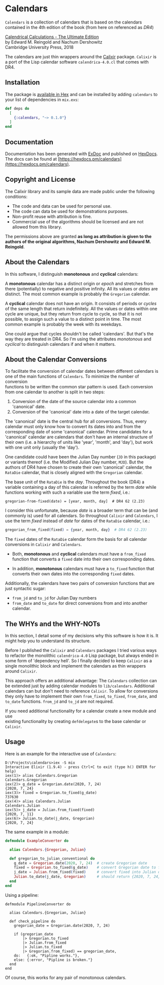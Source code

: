 # Calendars

`Calendars` is a collection of calendars that is based on the calendars contained 
in the 4th edition of the book (from here on referenced as _DR4_)
     
[Calendrical Calculations - The Ultimate Edition](https://www.cs.tau.ac.il/~nachum/calendar-book/fourth-edition/)  
by Edward M. Reingold and Nachum Dershowitz  
Cambridge University Press, 2018
 
The calendars are just thin wrappers around the [Calixir](https://hex.pm/packages/calixir) 
package. `Calixir` is a port of the Lisp calendar software `calendrica-4.0.cl` that comes
with DR4.

## Installation

The package is [available in Hex](https://packages/calendars) and can be installed
by adding `calendars` to your list of dependencies in `mix.exs`:

```elixir
def deps do
  [
    {:calendars, "~> 0.1.0"}
  ]
end
```

## Documentation

Documentation has been generated with [ExDoc](https://github.com/elixir-lang/ex_doc)
and published on [HexDocs](https://hexdocs.pm). The docs can be found 
at [https://hexdocs.pm/calendars](https://hexdocs.pm/calendars).

## Copyright and License

The Calixir library and its sample data are made public under the following conditions:

- The code and data can be used for personal use.
- The code can data be used for demonstrations purposes.
- Non-profit reuse with attribution is fine.
- Commercial use of the algorithms should be licensed and are not allowed from this library.

The permissions above are granted **as long as attribution is given to the authors of the 
original algorithms, Nachum Dershowitz and Edward M. Reingold**.

## About the Calendars

In this software, I distinguish __monotonous__ and __cyclical__ 
calendars:

A __monotonous__ calendar has a distinct origin or _epoch_ and 
stretches from there (potentially) to negative and positive infinity. 
All its values or _dates_ are distinct. The most common example is 
probably the `Gregorian` calendar.

A __cyclical__ calendar does not have an origin. It consists of periods or 
_cycles_ of the same length that return indefinitely. All the values or 
dates within one cycle are unique, but they return from cycle to cycle, 
so that it is not possible, to assign such a value to a distinct point 
in time. The most common example is probably the week with its weekdays. 

One could argue that cycles shouldn't be called 'calendars'. But that's the 
way they are treated in DR4. So I'm using the attributes _monotonous_ and 
_cyclical_ to distinguish calendars if and when it matters.

## About the Calendar Conversions

To facilitate the conversion of calendar dates between different calendars 
is one of the main functions of `Calendars`. To minimize the number of conversion  
functions to be written the common star pattern is used. Each conversion from 
one calendar to another is split in two steps:

1. Conversion of the date of the source calendar into a common 'canonical' date.
2. Conversion of the 'canonical' date into a date of the target calendar.

The 'canonical' date is the central hub for all conversions.
Thus, every calendar must only know how to convert its dates into and from 
the corresponding date of some 'canonical' calendar. Prime candidates for a 
'canonical' calendar are calendars that don't have an internal structure of 
their own (i.e. a hierarchy of units like 'year', 'month', and 'day'), but 
work with one unit only (usually the 'day').   
  
One candidate could have been the Julian Day number (`JD` in this package) or
variants thereof (i.e. the Modified Julian Day number, `MJD`). But the 
authors of DR4 have chosen to create their own 'canonical' calendar,
the `RataDie` calendar, that is closely aligned with the `Gregorian` calendar.

The base unit of the `RataDie` is the _day_. Throughout the book (DR4) a  
variable containing a day of this calendar is referred by the term _date_ 
while functions working with such a variable use the term _fixed_, i.e.:

```
gregorian-from-fixed(date) = [year, month, day]  # DR4 62 (2.23)
``` 

I consider this unfortunate, because _date_ is a broader term that can be 
(and commonly is) used for all calendars. So throughout `Calixir` and `Calendars`, 
I use the term _fixed_ instead of _date_ for dates of the `RataDie` calendar, i.e.:

```elixir
gregorian_from_fixed(fixed) = {year, month, day}  # DR4 62 (2.23)
``` 
    
The `fixed` dates of the `RataDie` calendar form the basis for all calendar 
conversions in `Calixir` and `Calendars`. 
- Both, **monotonous** and **cyclical** calendars must have a `from_fixed` function 
that converts a `fixed` date into their own corresponding dates. 

- In addition, **monotonous** calendars must have a `to_fixed` function 
that converts their own dates into the corresponding `fixed` dates. 

Additionally, the calendars have two pairs of conversion functions that are just
syntactic sugar:

- `from_jd` and `to_jd` for Julian Day numbers
- `from_date` and `to_date` for direct conversions from and into another calendar.

## The WHYs and the WHY-NOTs

In this section, I detail some of my decisions why this software is how it is. 
It might help you to understand its structure. 

Before I published the `Calixir` and `Calendars` packages I tried 
various ways to refactor the monolithic `calendrica-4.0` Lisp package, but always 
ended in some form of 'dependency hell'. So I finally decided to keep `Calixir` 
as a single monolithic block and implement the calendars as thin wrappers around 
`Calixir`.

This approach offers an additional advantage: The `Calendars` collection can be 
extended just by adding calendar modules to `lib/calendars`. Additional calendars 
can but don't need to reference `Calixir`. To allow for conversions they only 
have to implement their own `from_fixed`, `to_fixed`, `from_date`, and `to_date` 
functions. `from_jd` and `to_jd` are not required.

If you need additional functionality for a calendar create a new module and use  
existing functionality by creating `defdelegate`s to the base calendar or `Calixir`.   

## Usage

Here is an example for the interactive use of `Calendars`:

```
D:\Projects\calendars>iex -S mix
Interactive Elixir (1.9.4) - press Ctrl+C to exit (type h() ENTER for help)
iex(1)> alias Calendars.Gregorian
Calendars.Gregorian
iex(2)> g_date = Gregorian.date(2020, 7, 24)
{2020, 7, 24}
iex(3)> fixed = Gregorian.to_fixed(g_date)
737630
iex(4)> alias Calendars.Julian
Calendars.Julian
iex(5)> j_date = Julian.from_fixed(fixed)
{2020, 7, 11}
iex(6)> Julian.to_date(j_date, Gregorian)
{2020, 7, 24}
```
   
The same example in a module:

```elixir
defmodule ExampleConverter do

  alias Calendars.{Gregorian, Julian}

  def gregorian_to_julian_conventional do
    g_date = Gregorian.date(2020, 7, 24)  # create Gregorian date 
    fixed = Gregorian.to_fixed(g_date)    # convert Gregorian date to fixed
    j_date = Julian.from_fixed(fixed)     # convert fixed into Julian date
    Julian.to_date(j_date, Gregorian)     # should return {2020, 7, 24}
  end
end
```
Using a pipeline:

```èlixir
defmodule PipelineConverter do

  alias Calendars.{Gregorian, Julian}

  def check_pipeline do
    gregorian_date = Gregorian.date(2020, 7, 24)

    if (gregorian_date
        |> Gregorian.to_fixed
        |> Julian.from_fixed
        |> Julian.to_fixed
        |> Gregorian.from_fixed) == gregorian_date,
    do:   {:ok, "Pipline works."},
    else: {:error, "Pipline is broken."}   
  end
end
``` 

Of course, this works for any pair of monotonous calendars.


  
